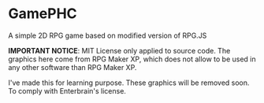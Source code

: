 # GamePHC
A simple 2D RPG game based on modified version of RPG.JS

**IMPORTANT NOTICE**: MIT License only applied to source code. The graphics here come from RPG Maker XP, which does not allow to be used in any other software than RPG Maker XP.

I've made this for learning purpose. These graphics will be removed soon. To comply with Enterbrain's license.